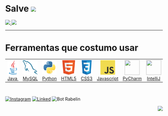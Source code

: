 <h1> Salve <img width=40 src="https://slackmojis.com/emojis/48489-a_hangloose/download"></h1>

<a href="https://github.com/#adrian-rabelo">
<img height="148em" src="https://github-readme-stats.vercel.app/api?username=adrian-rabelo&show_icons=true&theme=dracula&include_all_commits=true&count_private=true"/>
<img height="148em" src="https://github-readme-stats.vercel.app/api/top-langs/?username=adrian-rabelo&layout=compact&langs_count=7&theme=dracula"/>
  </a>

----

# Ferramentas que costumo usar
<table>
   <tr>
    <td align="center" width="96">
      <a href="#adrian-rabelo">
        <img height="48" width="48" src="https://raw.githubusercontent.com/devicons/devicon/master/icons/java/java-original.svg" />
        <br>Java&nbsp;
    </td>   
    <td align="center" width="96">
      <a href="#adrian-rabelo">
      <img height="48" width="48" src="https://raw.githubusercontent.com/devicons/devicon/master/icons/mysql/mysql-original.svg" />
        <br>MySQL
    </td>   
    <td align="center" width="96">
      <a href="#adrian-rabelo">
      <img height="48" width="48" src="https://raw.githubusercontent.com/devicons/devicon/master/icons/python/python-original.svg">
        <br>Python
    </td>   
    <td align="center" width="96">
      <a href="#adrian-rabelo">
      <img height="48" width="48" src="https://raw.githubusercontent.com/devicons/devicon/master/icons/html5/html5-original.svg">
        <br>HTML5
    </td>   
    <td align="center" width="96">
      <a href="#adrian-rabelo">
      <img height="48" width="48" src="https://raw.githubusercontent.com/devicons/devicon/master/icons/css3/css3-original.svg">
        <br>CSS3
    </td>   
    <td align="center" width="96">
      <a href="#adrian-rabelo">
      <img height="48" width="48" src="https://raw.githubusercontent.com/devicons/devicon/master/icons/javascript/javascript-original.svg">
        <br>Javascript
    </td>   
    <td align="center" width="96">
      <a href="#adrian-rabelo">
      <img height="48" width="48" src="https://upload.wikimedia.org/wikipedia/commons/1/1d/PyCharm_Icon.svg">
        <br>PyCharm
    </td>   
    <td align="center" width="96">
      <a href="#adrian-rabelo">
      <img height="48" width="48" src="https://upload.wikimedia.org/wikipedia/commons/9/9c/IntelliJ_IDEA_Icon.svg">
        <br>IntelliJ
    </td>   
    <td align="center" width="96">
      <a href="#adrian-rabelo">
      <img height="48" width="48" src="https://raw.githubusercontent.com/devicons/devicon/master/icons/vscode/vscode-original.svg">
        <br>VSCode
    </td>
  </tr>
</table>
<br>

[![Instagram](https://img.shields.io/badge/Instagram-%23E4405F.svg?style=for-the-badge&logo=Instagram&logoColor=white)](https://www.instagram.com/nairda_olebar/)
[![Linked](https://img.shields.io/badge/Linkedin-0077B5.svg?style=for-the-badge&logo=Linkedin&logoColor=white)](https://www.instagram.com/nairda_olebar/)
![Bot Rabelin](https://img.shields.io/badge/-Bot%20Rabelin-5864F2?style=for-the-badge&logo=Discord&logoColor=white)

<a href="https://github.com/kittinan/spotify-github-profile">
<img align="right" src="https://spotify-github-profile.vercel.app/api/view?uid=22aoknsyurozezltuuxheai2a&cover_image=true&theme=natemoo-re">
</a>

